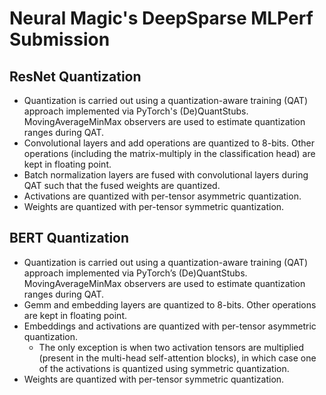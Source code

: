 # Neural Magic's DeepSparse MLPerf Submission

## ResNet Quantization

- Quantization is carried out using a quantization-aware training (QAT) approach implemented via PyTorch's (De)QuantStubs. MovingAverageMinMax observers are used to estimate quantization ranges during QAT.
- Convolutional layers and add operations are quantized to 8-bits. Other operations (including the matrix-multiply in the classification head) are kept in floating point.
- Batch normalization layers are fused with convolutional layers during QAT such that the fused weights are quantized.
- Activations are quantized with per-tensor asymmetric quantization.
- Weights are quantized with per-tensor symmetric quantization.

## BERT Quantization

- Quantization is carried out using a quantization-aware training (QAT) approach implemented via PyTorch’s (De)QuantStubs. MovingAverageMinMax observers are used to estimate quantization ranges during QAT.
- Gemm and embedding layers are quantized to 8-bits. Other operations are kept in floating point.
- Embeddings and activations are quantized with per-tensor asymmetric quantization. 
	- The only exception is when two activation tensors are multiplied (present in the multi-head self-attention blocks), in which case one of the activations is quantized using symmetric quantization.
- Weights are quantized with per-tensor symmetric quantization.


